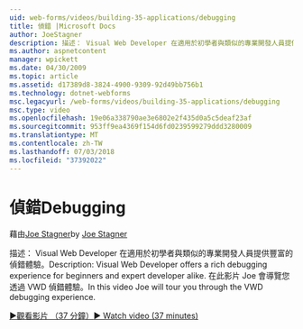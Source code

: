 ```yaml
---
uid: web-forms/videos/building-35-applications/debugging
title: 偵錯 |Microsoft Docs
author: JoeStagner
description: 描述： Visual Web Developer 在適用於初學者與類似的專業開發人員提供豐富的偵錯體驗。 在這段影片中 Joe 會導覽您透過 VW...
ms.author: aspnetcontent
manager: wpickett
ms.date: 04/30/2009
ms.topic: article
ms.assetid: d17389d8-3824-4900-9309-92d49bb756b1
ms.technology: dotnet-webforms
msc.legacyurl: /web-forms/videos/building-35-applications/debugging
msc.type: video
ms.openlocfilehash: 19e06a338790ae3e6802e2f435d0a5c5deaf23af
ms.sourcegitcommit: 953ff9ea4369f154d6fd0239599279ddd3280009
ms.translationtype: MT
ms.contentlocale: zh-TW
ms.lasthandoff: 07/03/2018
ms.locfileid: "37392022"
---
```

<a name="debugging"></a><span data-ttu-id="adf1f-104">偵錯</span><span class="sxs-lookup"><span data-stu-id="adf1f-104">Debugging</span></span>
====================
<span data-ttu-id="adf1f-105">藉由[Joe Stagner](https://github.com/JoeStagner)</span><span class="sxs-lookup"><span data-stu-id="adf1f-105">by [Joe Stagner](https://github.com/JoeStagner)</span></span>

<span data-ttu-id="adf1f-106">描述： Visual Web Developer 在適用於初學者與類似的專業開發人員提供豐富的偵錯體驗。</span><span class="sxs-lookup"><span data-stu-id="adf1f-106">Description: Visual Web Developer offers a rich debugging experience for beginners and expert developer alike.</span></span> <span data-ttu-id="adf1f-107">在此影片 Joe 會導覽您透過 VWD 偵錯體驗。</span><span class="sxs-lookup"><span data-stu-id="adf1f-107">In this video Joe will tour you through the VWD debugging experience.</span></span>

[<span data-ttu-id="adf1f-108">&#9654;觀看影片 （37 分鐘）</span><span class="sxs-lookup"><span data-stu-id="adf1f-108">&#9654; Watch video (37 minutes)</span></span>](https://channel9.msdn.com/Blogs/ASP-NET-Site-Videos/debugging)
